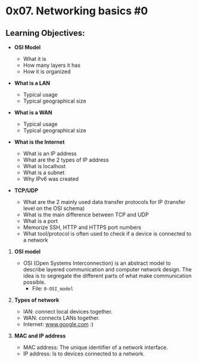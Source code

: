 # 0x07. Networking basics #0

## Learning Objectives:

* **OSI Model**
  * What it is
  * How many layers it has
  * How it is organized

* **What is a LAN**
  * Typical usage
  * Typical geographical size

* **What is a WAN**
  * Typical usage
  * Typical geographical size

* **What is the Internet**
  * What is an IP address
  * What are the 2 types of IP address
  * What is localhost
  * What is a subnet
  * Why IPv6 was created

* **TCP/UDP**
  * What are the 2 mainly used data transfer protocols for IP (transfer level on the OSI schema)
  * What is the main difference between TCP and UDP
  * What is a port
  * Memorize SSH, HTTP and HTTPS port numbers
  * What tool/protocol is often used to check if a device is connected to a network

1. **OSI model**
   - OSI (Open Systems Interconnection) is an abstract model to describe layered communication and computer network design. The idea is to segregate the different parts of what make communication possible.
     - File: `0-OSI_model`

2. **Types of network**
   - lAN: connect local devices together.
   - WAN: connects LANs together.
   - Internet: www.google.com :)

3. **MAC and IP address**
   -  MAC address: The unique identifier of a network interface.
   - IP address: Is to devices connected to a network.

